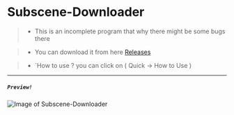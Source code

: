 # Subscene-Downloader
>- This is an incomplete program that why there might be some bugs there

>- You can download it from here [Releases](https://github.com/xZetsubou/Subscene-Downloader/releases)

> - `How to use ? you can click on ( Quick -> How to Use  )

---
##### `Preview!` 

![Image of Subscene-Downloader](https://i.imgur.com/Q6mQpoz.png)
